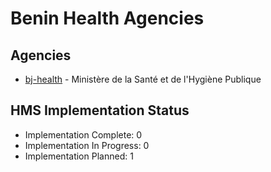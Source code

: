 # Benin Health Agencies

## Agencies

- [bj-health](bj-health/index.md) - Ministère de la Santé et de l'Hygiène Publique

## HMS Implementation Status

- Implementation Complete: 0
- Implementation In Progress: 0
- Implementation Planned: 1
